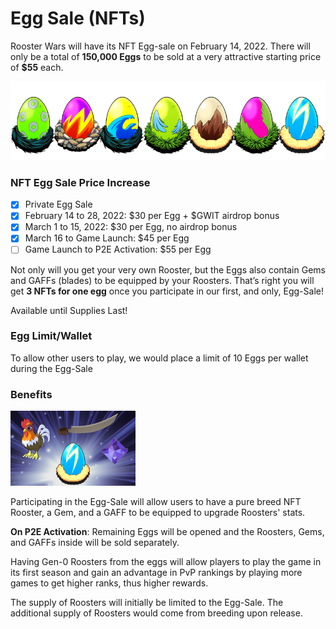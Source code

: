 # **Egg Sale (NFTs)**

Rooster Wars will have its NFT Egg-sale on February 14, 2022. There will only be a total of **150,000 Eggs** to be sold at a very attractive starting price of **$55** each.

<!-- Egg Banner -->
<img src="../images/egg-banner.png" alt="eggs" class="egg-banner">

### **NFT Egg Sale Price Increase**

- [x] Private Egg Sale
- [x] February 14 to 28, 2022: $30 per Egg + $GWIT airdrop bonus
- [x] March 1 to 15, 2022: $30 per Egg, no airdrop bonus
- [x] March 16 to Game Launch: $45 per Egg
- [ ] Game Launch to P2E Activation: $55 per Egg

Not only will you get your very own Rooster, but the Eggs also contain Gems and GAFFs (blades) to be equipped by your Roosters. That’s right you will get **3 NFTs for one egg** once you participate in our first, and only, Egg-Sale!

Available until Supplies Last!

### **Egg Limit/Wallet**

To allow other users to play, we would place a limit of 10 Eggs per wallet during the Egg-Sale

### **Benefits**

<!-- Single Egg -->
<img src="../images/egg.png" alt="egg" class="egg">

Participating in the Egg-Sale will allow users to have a pure breed NFT Rooster, a Gem, and a GAFF to be equipped to upgrade Roosters' stats.

**On P2E Activation**: Remaining Eggs will be opened and the Roosters, Gems, and GAFFs inside will be sold separately.

Having Gen-0 Roosters from the eggs will allow players to play the game in its first season and gain an advantage in PvP rankings by playing more games to get higher ranks, thus higher rewards.

The supply of Roosters will initially be limited to the Egg-Sale. The additional supply of Roosters would come from breeding upon release.
